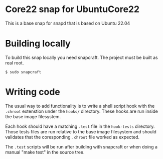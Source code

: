 # Core22 snap for UbuntuCore22

This is a base snap for snapd that is based on Ubuntu 22.04

# Building locally

To build this snap locally you need snapcraft. The project must be built as real root.

```
$ sudo snapcraft
```

# Writing code

The usual way to add functionality is to write a shell script hook
with the `.chroot` extenstion under the `hooks/` directory. These hooks
are run inside the base image filesystem.

Each hook should have a matching `.test` file in the `hook-tests`
directory. Those tests files are run relative to the base image
filesystem and should validates that the coresponding `.chroot` file
worked as expected.

The `.test` scripts will be run after building with snapcraft or when
doing a manual "make test" in the source tree.

